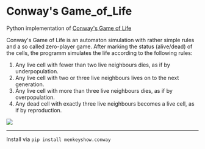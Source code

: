 # Conway's Game_of_Life
Python implementation of [Conway's Game of Life](https://en.wikipedia.org/wiki/Conway%27s_Game_of_Life)

Conway's Game of Life is an automaton simulation with rather simple rules and a so called zero-player game.
After marking the status (alive/dead) of the cells, the programm simulates the life according to the following rules:

<ol>
<li>Any live cell with fewer than two live neighbours dies, as if by underpopulation.</li>
<li>Any live cell with two or three live neighbours lives on to the next generation.</li>
<li>Any live cell with more than three live neighbours dies, as if by overpopulation.</li>
<li>Any dead cell with exactly three live neighbours becomes a live cell, as if by reproduction.</li>
</ol>


![](https://i.imgur.com/HLyO5s1.png)

___
Install via
```pip install menkeyshow.conway```
